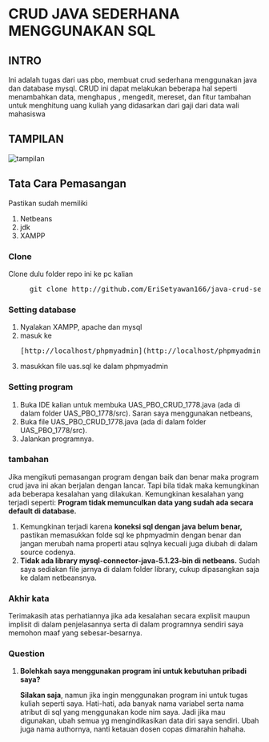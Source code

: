 
<h1>CRUD JAVA SEDERHANA MENGGUNAKAN SQL</h1>
<h2>INTRO</h2>
<p>Ini adalah tugas dari uas pbo, membuat crud sederhana menggunakan java dan database mysql. CRUD ini dapat melakukan beberapa hal seperti menambahkan data, menghapus
, mengedit, mereset, dan fitur tambahan untuk menghitung uang kuliah yang didasarkan dari gaji dari data wali mahasiswa</p>
<h2>TAMPILAN</h2>

![tampilan](https://user-images.githubusercontent.com/72864742/137664634-d6bb3fbc-0301-41b4-ac86-238fddb4b9e7.png)



<h2>Tata Cara Pemasangan</h2>
<p>Pastikan sudah memiliki</p>
<ol>
	<li>Netbeans</li>
	<li>jdk</li>
	<li>XAMPP</li>
</ol>

<h3>Clone</h3>
<p>Clone dulu folder repo ini ke pc kalian</p>
<pre>
	 git clone http://github.com/EriSetyawan166/java-crud-sederhana-sql.git
</pre>
<h3>Setting database</h3>
<ol>
	<li>Nyalakan XAMPP, apache dan mysql</li>
	<li>masuk ke<pre>[http://localhost/phpmyadmin](http://localhost/phpmyadmin "Go to your localhost phpMyAdmin")</pre></li>
	<li>masukkan file uas.sql ke dalam phpmyadmin</li>
</ol>

<h3>Setting program</h3>
<ol>
<li>
	Buka IDE kalian untuk membuka UAS_PBO_CRUD_1778.java (ada di dalam folder UAS_PBO_1778/src). Saran saya menggunakan netbeans,
</li>
<li>Buka file UAS_PBO_CRUD_1778.java (ada di dalam folder UAS_PBO_1778/src).</li>
<li>Jalankan programnya.
</ol>

<h3>tambahan</h3>
<p>Jika mengikuti pemasangan program dengan baik dan benar maka program crud java ini akan berjalan dengan lancar. Tapi bila tidak maka kemungkinan ada beberapa kesalahan yang dilakukan. Kemungkinan kesalahan yang terjadi seperti: <b>Program tidak memunculkan data yang sudah ada secara default di database.</b>
<ol>
<li>
	 Kemungkinan terjadi karena <b>koneksi sql dengan java belum benar,</b> pastikan memasukkan folde sql ke phpmyadmin dengan benar dan jangan merubah nama properti atau sqlnya kecuali juga diubah di dalam source codenya.
</li>
<li><b>Tidak ada library mysql-connector-java-5.1.23-bin di netbeans.</b> Sudah saya sediakan file jarnya di dalam folder library, cukup dipasangkan saja ke dalam netbeansnya.</li>

</ol>

<h3>Akhir kata</h3>
<p>Terimakasih atas perhatiannya jika ada kesalahan secara explisit maupun implisit di dalam penjelasannya serta di dalam programnya sendiri saya memohon maaf yang sebesar-besarnya. 

<h3>Question</h3>
<ol>
<li><b>Bolehkah saya menggunakan program ini untuk kebutuhan pribadi saya?</b><p><b>Silakan saja</b>, namun jika ingin menggunakan program ini untuk tugas kuliah seperti saya. Hati-hati, ada banyak nama variabel serta nama atribut di sql yang menggunakan kode nim saya. Jadi jika mau digunakan, ubah semua yg mengindikasikan data diri saya sendiri. Ubah juga nama authornya, nanti ketauan dosen copas dimarahin hahaha.</p></li>
</ol>
